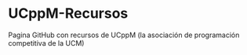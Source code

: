 # UCppM-Recursos

Pagina GitHub con recursos de UCppM (la asociación de programación competitiva de la UCM)
